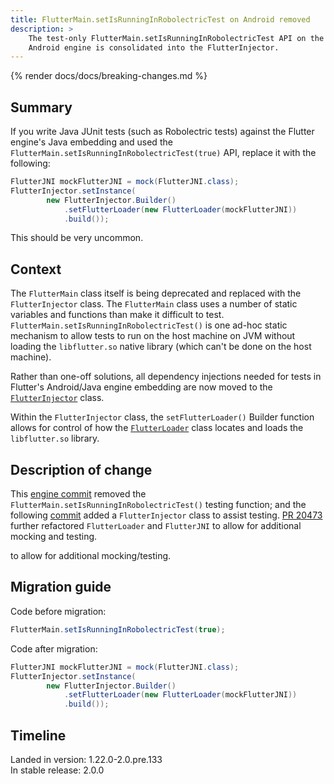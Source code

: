 ```yaml
---
title: FlutterMain.setIsRunningInRobolectricTest on Android removed
description: >
    The test-only FlutterMain.setIsRunningInRobolectricTest API on the 
    Android engine is consolidated into the FlutterInjector.
---
```


{% render docs/docs/breaking-changes.md %}

## Summary

If you write Java JUnit tests (such as Robolectric tests)
against the Flutter engine's Java embedding and used the
`FlutterMain.setIsRunningInRobolectricTest(true)` API,
replace it with the following:

```java
FlutterJNI mockFlutterJNI = mock(FlutterJNI.class);
FlutterInjector.setInstance(
        new FlutterInjector.Builder()
            .setFlutterLoader(new FlutterLoader(mockFlutterJNI))
            .build());
```

This should be very uncommon.

## Context

The `FlutterMain` class itself is being deprecated and replaced with the
`FlutterInjector` class. The `FlutterMain` class uses a number of
static variables and functions than make it difficult to test.
`FlutterMain.setIsRunningInRobolectricTest()` is one ad-hoc static
mechanism to allow tests to run on the host machine on JVM without
loading the `libflutter.so` native library
(which can't be done on the host machine).

Rather than one-off solutions, all dependency injections needed for tests
in Flutter's Android/Java engine embedding are now moved to the
[`FlutterInjector`] class.

[`FlutterInjector`]: https://cs.opensource.google/flutter/engine/+/master:shell/platform/android/io/flutter/FlutterInjector.java

Within the `FlutterInjector` class,
the `setFlutterLoader()` Builder
function allows for control of how the
[`FlutterLoader`][] class locates and loads
the `libflutter.so` library.

[`FlutterLoader`]: https://cs.opensource.google/flutter/engine/+/master:shell/platform/android/io/flutter/embedding/engine/loader/FlutterLoader.java

## Description of change

This [engine commit][] removed the
`FlutterMain.setIsRunningInRobolectricTest()` testing function;
and the following [commit][] added a 
`FlutterInjector` class to assist testing.
[PR 20473][] further refactored `FlutterLoader`
and `FlutterJNI` to allow for additional mocking and testing.

[commit]: {{site.repo.engine}}/commit/15f5696c4139a21e1fc54014ce17d01f6ad1737c#diff-f928557f2d60773a8435366400fa42ed
[engine commit]: {{site.repo.engine}}/commit/15f5696c4139a21e1fc54014ce17d01f6ad1737c#diff-599e1d64442183ead768757cca6805c3L154
[PR 20473]: {{site.repo.engine}}/pull/20473
to allow for additional mocking/testing.

## Migration guide

Code before migration:

```java
FlutterMain.setIsRunningInRobolectricTest(true);
```

Code after migration:

```java
FlutterJNI mockFlutterJNI = mock(FlutterJNI.class);
FlutterInjector.setInstance(
        new FlutterInjector.Builder()
            .setFlutterLoader(new FlutterLoader(mockFlutterJNI))
            .build());
```

## Timeline

Landed in version: 1.22.0-2.0.pre.133<br>
In stable release: 2.0.0
